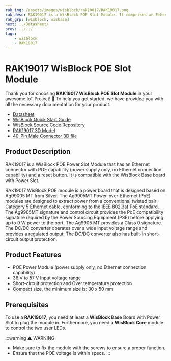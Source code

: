 ```yaml
---
rak_img: /assets/images/wisblock/rak19017/RAK19017.png
rak_desc: RAK19017 is a WisBlock POE Slot Module. It comprises an Ethernet connector and a reset button that can connect with the WisBlock Base board via 40-pin power slot connector.
rak_grp: [wisblock, wisbase]
next: ../Datasheet/
prev: ../../
tags:
    - wisblock
    - RAK19017
---
```


# RAK19017 WisBlock POE Slot Module

Thank you for choosing **RAK19017 WisBlock POE Slot Module** in your awesome IoT Project! 🎉 To help you get started, we have provided you with all the necessary documentation for your product.

* [Datasheet](../Datasheet/)
* <a href="../../Quickstart/" target="_blank">WisBlock Quick Start Guide</a>
* [WisBlock Source Code Repository](https://github.com/RAKWireless/WisBlock/)
* [RAK19017 3D Model](https://downloads.rakwireless.com/3D_File/WisBlock/3D_RAK19017.stp)
* [40-Pin Male Connector 3D file](https://downloads.rakwireless.com/3D_File/Accessory/WisConnector/M40S1003K6M.stp)

## Product Description

RAK19017 is a WisBlock POE Power Slot Module that has an Ethernet connector with POE capability (power supply only, no Ethernet connection capability) and a reset button. It is compatible with the WisBlock Base board with Power Slot.

RAK19017 WisBlock POE module is a power board that is designed based on Ag99005 MT from Silver. The Ag9905MT Power-over-Ethernet (PoE) modules are designed to extract power from a conventional twisted pair Category 5 Ethernet cable, conforming to the IEEE 802.3af PoE standard. The Ag9905MT signature and control circuit provides the PoE compatibility signature required by the Power Sourcing Equipment (PSE) before applying up to 9&nbsp;W power to the port. The Ag9905 MT provides a Class 0 signature. The DC/DC converter operates over a wide input voltage range and provides a regulated output. The DC/DC converter also has built-in short-circuit output protection.

## Product Features

- POE Power Module (power supply only, no Ethernet connection capability)
- 36&nbsp;V to 57&nbsp;V Input voltage range
- Short-circuit protection and Over temperature protection
- Compact size, the minimum size is: 30 x 50&nbsp;mm

## Prerequisites

To use a **RAK19017**, you need at least a **WisBlock Base** Board with Power Slot to plug the module in. Furthermore, you need a **WisBlock Core** module to control the two user LEDs.

:::warning ⚠️ WARNING
- Make sure to fix the module with the screws to ensure a proper function.
- Ensure that the POE voltage is within specs.
:::